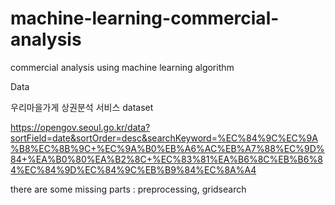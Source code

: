 # machine-learning-commercial-analysis
commercial analysis using machine learning algorithm

Data

우리마을가게 상권분석 서비스 dataset

https://opengov.seoul.go.kr/data?sortField=date&sortOrder=desc&searchKeyword=%EC%84%9C%EC%9A%B8%EC%8B%9C+%EC%9A%B0%EB%A6%AC%EB%A7%88%EC%9D%84+%EA%B0%80%EA%B2%8C+%EC%83%81%EA%B6%8C%EB%B6%84%EC%84%9D%EC%84%9C%EB%B9%84%EC%8A%A4

there are some missing parts : preprocessing, gridsearch
